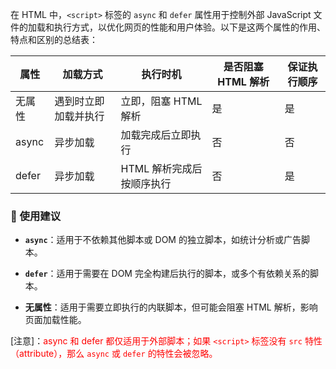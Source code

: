 在 HTML 中，`<script>` 标签的 `async` 和 `defer` 属性用于控制外部 JavaScript 文件的加载和执行方式，以优化网页的性能和用户体验。以下是这两个属性的作用、特点和区别的总结表：

| 属性   | 加载方式             | 执行时机                   | 是否阻塞 HTML 解析 | 保证执行顺序 |
|--------|----------------------|----------------------------|--------------------|--------------|
| 无属性 | 遇到时立即加载并执行 | 立即，阻塞 HTML 解析       | 是                 | 是            |
| async  | 异步加载             | 加载完成后立即执行         | 否                 | 否            |
| defer  | 异步加载             | HTML 解析完成后按顺序执行  | 否                 | 是            |

### 📌 使用建议

- **`async`**：适用于不依赖其他脚本或 DOM 的独立脚本，如统计分析或广告脚本。

- **`defer`**：适用于需要在 DOM 完全构建后执行的脚本，或多个有依赖关系的脚本。

- **无属性**：适用于需要立即执行的内联脚本，但可能会阻塞 HTML 解析，影响页面加载性能。

[注意]：<font color=red>async 和 defer 都仅适用于外部脚本；如果 `<script>` 标签没有 `src` 特性（attribute），那么 `async` 或 `defer` 的特性会被忽略。</font>
